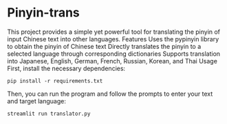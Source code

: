 # Pinyin-trans

This project provides a simple yet powerful tool for translating the pinyin of input Chinese text into other languages.
Features
Uses the pypinyin library to obtain the pinyin of Chinese text
Directly translates the pinyin to a selected language through corresponding dictionaries
Supports translation into Japanese, English, German, French, Russian, Korean, and Thai
Usage
First, install the necessary dependencies:
```shell
pip install -r requirements.txt
```
Then, you can run the program and follow the prompts to enter your text and target language:
```shell
streamlit run translator.py
```
